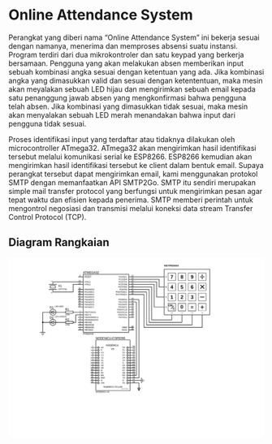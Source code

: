 # Online Attendance System

Perangkat yang diberi nama “Online Attendance System” ini bekerja sesuai dengan namanya, menerima dan memproses absensi suatu instansi. Program terdiri dari dua mikrokontroler dan satu keypad yang berkerja bersamaan. Pengguna yang akan melakukan absen memberikan input sebuah kombinasi angka sesuai dengan ketentuan yang ada. Jika kombinasi angka yang dimasukkan valid dan sesuai dengan ketententuan, maka mesin akan meyalakan sebuah LED hijau dan mengirimkan sebuah email kepada satu penanggung jawab absen yang mengkonfirmasi bahwa pengguna telah absen. Jika kombinasi yang dimasukkan tidak sesuai, maka mesin akan menyalakan sebuah LED merah menandakan bahwa input dari pengguna tidak sesuai.

Proses identifikasi input yang terdaftar atau tidaknya dilakukan oleh microcontroller ATmega32. ATmega32 akan mengirimkan hasil identifikasi tersebut melalui komunikasi serial ke ESP8266. ESP8266 kemudian akan mengirimkan hasil identifikasi tersebut ke client dalam bentuk email. Supaya perangkat tersebut dapat mengirimkan email, kami menggunakan protokol SMTP dengan memanfaatkan API SMTP2Go. SMTP itu sendiri merupakan simple mail transfer protocol yang berfungsi untuk mengirimkan pesan agar tepat waktu dan efisien kepada penerima. SMTP memberi perintah untuk mengontrol negosiasi dan transmisi melalui koneksi data stream Transfer Control Protocol (TCP).

## Diagram Rangkaian
![Navigate](https://github.com/Razzaz/email_atmega32/raw/master/circuit_diagram.SVG)
